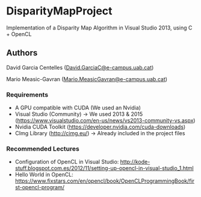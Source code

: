 # DisparityMapProject

Implementation of a Disparity Map Algorithm in Visual Studio 2013, using C + OpenCL

## Authors

David Garcia Centelles (David.GarciaC@e-campus.uab.cat)

Mario Measic-Gavran (Mario.MeasicGavran@e-campus.uab.cat)

### Requirements

- A GPU compatible with CUDA (We used an Nvidia)
- Visual Studio (Community) -> We used 2013 & 2015 (https://www.visualstudio.com/en-us/news/vs2013-community-vs.aspx)
- Nvidia CUDA Toolkit (https://developer.nvidia.com/cuda-downloads)
- CImg Library (http://cimg.eu/) -> Already included in the project files

### Recommended Lectures

- Configuration of OpenCL in Visual Studio: http://kode-stuff.blogspot.com.es/2012/11/setting-up-opencl-in-visual-studio_1.html
- Hello World in OpenCL: https://www.fixstars.com/en/opencl/book/OpenCLProgrammingBook/first-opencl-program/
